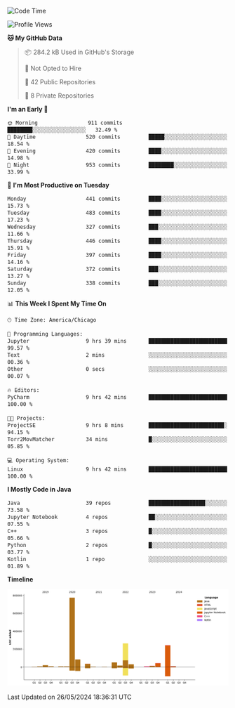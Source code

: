 <!--START_SECTION:waka-->
![Code Time](http://img.shields.io/badge/Code%20Time-419%20hrs%2012%20mins-blue)

![Profile Views](http://img.shields.io/badge/Profile%20Views-38-blue)

**🐱 My GitHub Data** 

> 📦 284.2 kB Used in GitHub's Storage 
 > 
> 🚫 Not Opted to Hire
 > 
> 📜 42 Public Repositories 
 > 
> 🔑 8 Private Repositories 
 > 
**I'm an Early 🐤** 

```text
🌞 Morning                911 commits         ████████░░░░░░░░░░░░░░░░░   32.49 % 
🌆 Daytime                520 commits         █████░░░░░░░░░░░░░░░░░░░░   18.54 % 
🌃 Evening                420 commits         ████░░░░░░░░░░░░░░░░░░░░░   14.98 % 
🌙 Night                  953 commits         ████████░░░░░░░░░░░░░░░░░   33.99 % 
```
📅 **I'm Most Productive on Tuesday** 

```text
Monday                   441 commits         ████░░░░░░░░░░░░░░░░░░░░░   15.73 % 
Tuesday                  483 commits         ████░░░░░░░░░░░░░░░░░░░░░   17.23 % 
Wednesday                327 commits         ███░░░░░░░░░░░░░░░░░░░░░░   11.66 % 
Thursday                 446 commits         ████░░░░░░░░░░░░░░░░░░░░░   15.91 % 
Friday                   397 commits         ████░░░░░░░░░░░░░░░░░░░░░   14.16 % 
Saturday                 372 commits         ███░░░░░░░░░░░░░░░░░░░░░░   13.27 % 
Sunday                   338 commits         ███░░░░░░░░░░░░░░░░░░░░░░   12.05 % 
```


📊 **This Week I Spent My Time On** 

```text
🕑︎ Time Zone: America/Chicago

💬 Programming Languages: 
Jupyter                  9 hrs 39 mins       █████████████████████████   99.57 % 
Text                     2 mins              ░░░░░░░░░░░░░░░░░░░░░░░░░   00.36 % 
Other                    0 secs              ░░░░░░░░░░░░░░░░░░░░░░░░░   00.07 % 

🔥 Editors: 
PyCharm                  9 hrs 42 mins       █████████████████████████   100.00 % 

🐱‍💻 Projects: 
ProjectSE                9 hrs 8 mins        ████████████████████████░   94.15 % 
Torr2MovMatcher          34 mins             █░░░░░░░░░░░░░░░░░░░░░░░░   05.85 % 

💻 Operating System: 
Linux                    9 hrs 42 mins       █████████████████████████   100.00 % 
```

**I Mostly Code in Java** 

```text
Java                     39 repos            ██████████████████░░░░░░░   73.58 % 
Jupyter Notebook         4 repos             ██░░░░░░░░░░░░░░░░░░░░░░░   07.55 % 
C++                      3 repos             █░░░░░░░░░░░░░░░░░░░░░░░░   05.66 % 
Python                   2 repos             █░░░░░░░░░░░░░░░░░░░░░░░░   03.77 % 
Kotlin                   1 repo              ░░░░░░░░░░░░░░░░░░░░░░░░░   01.89 % 
```



**Timeline**

![Lines of Code chart](https://raw.githubusercontent.com/phanijsp/phanijsp/main/assets/bar_graph.png)


 Last Updated on 26/05/2024 18:36:31 UTC
<!--END_SECTION:waka-->
